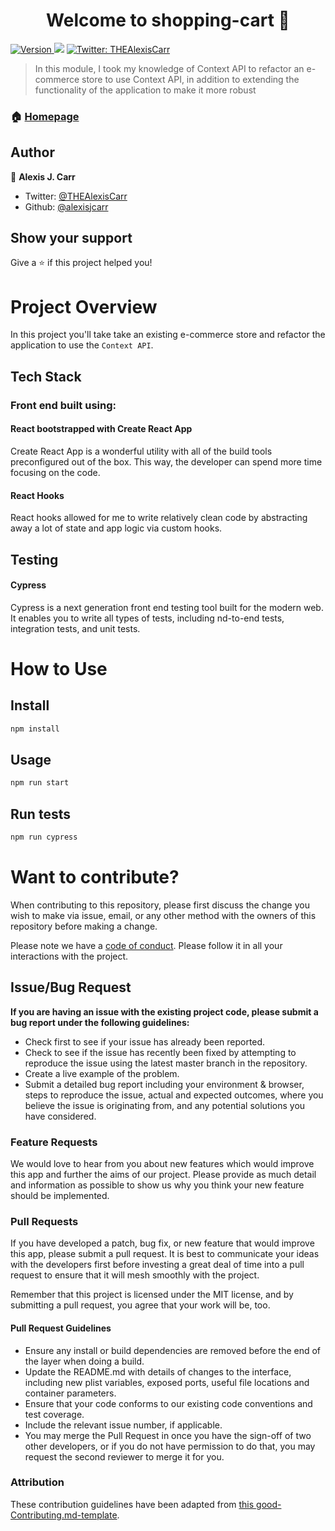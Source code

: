 <h1 align="center">Welcome to shopping-cart 👋</h1>
<p>
  <a href="https://www.npmjs.com/package/shopping-cart" target="_blank">
    <img alt="Version" src="https://img.shields.io/npm/v/shopping-cart.svg">
  </a>
  <img src="https://travis-ci.org/alexisjcarr/context-playground.svg?branch=master">
  
  <a href="https://twitter.com/THEAlexisCarr" target="_blank">
    <img alt="Twitter: THEAlexisCarr" src="https://img.shields.io/twitter/follow/THEAlexisCarr.svg?style=social" />
  </a>
</p>

> In this module, I took my knowledge of Context API to refactor an e-commerce store to use Context API, in addition to extending the functionality of the application to make it more robust

### 🏠 [Homepage](https://context-playground.now.sh/)

## Author

👤 **Alexis J. Carr**

- Twitter: [@THEAlexisCarr](https://twitter.com/THEAlexisCarr)
- Github: [@alexisjcarr](https://github.com/alexisjcarr)

## Show your support

Give a ⭐️ if this project helped you!

# Project Overview

In this project you'll take take an existing e-commerce store and refactor the application to use the `Context API`.

## Tech Stack

### Front end built using:

#### React bootstrapped with Create React App

Create React App is a wonderful utility with all of the build tools preconfigured out of the box. This way, the developer can spend more time focusing on the code.

#### React Hooks

React hooks allowed for me to write relatively clean code by abstracting away a lot of state and app logic via custom hooks.

## Testing

#### Cypress

Cypress is a next generation front end testing tool built for the modern web. It enables you to write all types of tests, including nd-to-end tests, integration tests, and unit tests.

# How to Use

## Install

```sh
npm install
```

## Usage

```sh
npm run start
```

## Run tests

```sh
npm run cypress
```

# Want to contribute?

When contributing to this repository, please first discuss the change you wish to make via issue, email, or any other method with the owners of this repository before making a change.

Please note we have a [code of conduct](./CODE_OF_CONDUCT.md). Please follow it in all your interactions with the project.

## Issue/Bug Request

**If you are having an issue with the existing project code, please submit a bug report under the following guidelines:**

- Check first to see if your issue has already been reported.
- Check to see if the issue has recently been fixed by attempting to reproduce the issue using the latest master branch in the repository.
- Create a live example of the problem.
- Submit a detailed bug report including your environment & browser, steps to reproduce the issue, actual and expected outcomes, where you believe the issue is originating from, and any potential solutions you have considered.

### Feature Requests

We would love to hear from you about new features which would improve this app and further the aims of our project. Please provide as much detail and information as possible to show us why you think your new feature should be implemented.

### Pull Requests

If you have developed a patch, bug fix, or new feature that would improve this app, please submit a pull request. It is best to communicate your ideas with the developers first before investing a great deal of time into a pull request to ensure that it will mesh smoothly with the project.

Remember that this project is licensed under the MIT license, and by submitting a pull request, you agree that your work will be, too.

#### Pull Request Guidelines

- Ensure any install or build dependencies are removed before the end of the layer when doing a build.
- Update the README.md with details of changes to the interface, including new plist variables, exposed ports, useful file locations and container parameters.
- Ensure that your code conforms to our existing code conventions and test coverage.
- Include the relevant issue number, if applicable.
- You may merge the Pull Request in once you have the sign-off of two other developers, or if you do not have permission to do that, you may request the second reviewer to merge it for you.

### Attribution

These contribution guidelines have been adapted from [this good-Contributing.md-template](https://gist.github.com/PurpleBooth/b24679402957c63ec426).
